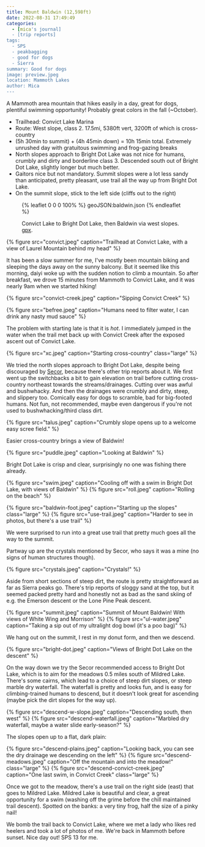 ```yaml
---
title: Mount Baldwin (12,598ft)
date: 2022-08-31 17:49:49
categories:
  - [mica's journal]
  - [trip reports]
tags:
  - SPS
  - peakbagging
  - good for dogs
  - Sierra
summary: Good for dogs
image: preview.jpeg
location: Mammoth Lakes
author: Mica
---
```


A Mammoth area mountain that hikes easily in a day, great for dogs, plentiful swimming opportunity! Probably great colors in the fall (~October).

- Trailhead: Convict Lake Marina
- Route: West slope, class 2. 17.5mi, 5380ft vert, 3200ft of which is cross-country
- (5h 30min to summit) + (4h 45min down) = 10h 15min total. Extremely unrushed day with gratuitous swimming and frog-gazing breaks
- North slopes approach to Bright Dot Lake was not nice for humans, crumbly and dirty and borderline class 3. Descended south out of Bright Dot Lake, slightly longer but much better.
- Gaitors nice but not mandatory. Summit slopes were a lot less sandy than anticipated, pretty pleasant, use trail all the way up from Bright Dot Lake.
- On the summit slope, stick to the left side (cliffs out to the right)

<figure>

{% leaflet 0 0 0 100% %}
geoJSON:baldwin.json
{% endleaflet %}

<figcaption>

Convict Lake to Bright Dot Lake, then Baldwin via west slopes. [gpx](mount-baldwin_mica.gpx).

</figcaption>
</figure>

{% figure src="convict.jpeg" caption="Trailhead at Convict Lake, with a view of Laurel Mountain behind my head" %}

It has been a slow summer for me, I've mostly been mountain biking and sleeping the days away on the sunny balcony. But it seemed like this morning, daiyi woke up with the sudden notion to climb a mountain. So after breakfast, we drove 15 minutes from Mammoth to Convict Lake, and it was nearly 9am when we started hiking!

<div class="photos large">
{% figure src="convict-creek.jpeg" caption="Sipping Convict Creek" %}

{% figure src="befree.jpeg" caption="Humans need to filter water, I can drink any nasty mud sauce" %}
</div>

The problem with starting late is that it is _hot_. I immediately jumped in the water when the trail met back up with Convict Creek after the exposed ascent out of Convict Lake. 

{% figure src="xc.jpeg" caption="Starting cross-country" class="large" %}

We tried the north slopes approach to Bright Dot Lake, despite being discouraged by [Secor](https://archive.org/details/highsierrapeaksp0000seco_p9g7), because there's other trip reports about it. We first went up the switchbacks a bit to gain elevation on trail before cutting cross-country northeast towards the streams/drainages. Cutting over was awful and bushwhacky. And then the drainages were crumbly and dirty, steep, and slippery too. Comically easy for dogs to scramble, bad for big-footed humans. Not fun, not recommended, maybe even dangerous if you're not used to bushwhacking/third class dirt.

{% figure src="talus.jpeg" caption="Crumbly slope opens up to a welcome easy scree field." %}

Easier cross-country brings a view of Baldwin!

{% figure src="puddle.jpeg" caption="Looking at Baldwin" %}

Bright Dot Lake is crisp and clear, surprisingly no one was fishing there already. 

{% figure src="swim.jpeg" caption="Cooling off with a swim in Bright Dot Lake, with views of Baldwin" %}
{% figure src="roll.jpeg" caption="Rolling on the beach" %}

{% figure src="baldwin-foot.jpeg" caption="Starting up the slopes" class="large" %}
{% figure src="use-trail.jpeg" caption="Harder to see in photos, but there's a use trail" %}

We were surprised to run into a great use trail that pretty much goes all the way to the summit. 

Partway up are the crystals mentioned by Secor, who says it was a mine (no signs of human structures though).

{% figure src="crystals.jpeg" caption="Crystals!" %}

Aside from short sections of steep dirt, the route is pretty straightforward as far as Sierra peaks go. There's trip reports of sloggy sand at the top, but it seemed packed pretty hard and honestly not as bad as the sand skiing of e.g. the Emerson descent or the Lone Pine Peak descent.

{% figure src="summit.jpeg" caption="Summit of Mount Baldwin! With views of White Wing and Morrison" %}
{% figure src="ul-water.jpeg" caption="Taking a sip out of my ultralight dog bowl (it's a poo bag)" %}

We hang out on the summit, I rest in my donut form, and then we descend.

{% figure src="bright-dot.jpeg" caption="Views of Bright Dot Lake on the descent" %}

On the way down we try the Secor recommended access to Bright Dot Lake, which is to aim for the meadows 0.5 miles south of Mildred Lake. There's some cairns, which lead to a choice of steep dirt slopes, or steep marble dry waterfall. The waterfall is pretty and looks fun, and is easy for climbing-trained humans to descend, but it doesn't look great for ascending (maybe pick the dirt slopes for the way up).

<div class="photos large">
{% figure src="descend-w-slope.jpeg" caption="Descending south, then west" %}
{% figure src="descend-waterfall.jpeg" caption="Marbled dry waterfall, maybe a water slide early-season?" %}
</div>

The slopes open up to a flat, dark plain:

{% figure src="descend-plains.jpeg" caption="Looking back, you can see the dry drainage we descending on the left" %}
{% figure src="descend-meadows.jpeg" caption="Off the mountain and into the meadow!" class="large" %}
{% figure src="descend-convict-creek.jpeg" caption="One last swim, in Convict Creek" class="large" %}

Once we got to the meadow, there's a use trail on the right side (east) that goes to Mildred Lake. Mildred Lake is beautiful and clear, a great opportunity for a swim (washing off the grime before the chill maintained trail descent). Spotted on the banks: a very tiny frog, half the size of a pinky nail!

We bomb the trail back to Convict Lake, where we met a lady who likes red heelers and took a lot of photos of me. We're back in Mammoth before sunset. Nice day out! SPS 13 for me.
